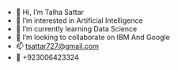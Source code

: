 - 👋 Hi, I’m Talha Sattar
- 👀 I’m interested in Artificial Intelligence
- 🌱 I’m currently learning Data Science
- 💞️ I’m looking to collaborate on IBM And Google
- 📫 tsattar727@gmail.com
- 📱 +923006423324

<!---
Feels free to email related to study purposes only
--->

